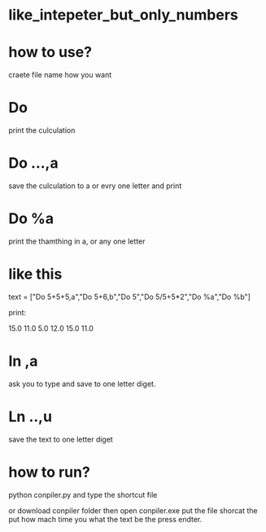 # like_intepeter_but_only_numbers



# how to use?

craete file name how you want

# Do
print the culculation

# Do ...,a
save the culculation to a or evry one letter and print

# Do %a
print the thamthing in a, or any one letter

# like this

text = ["Do 5+5+5,a","Do 5+6,b","Do 5","Do 5/5+5*2","Do %a","Do %b"]

print:

15.0
11.0
5.0
12.0
15.0
11.0

# In ,a
ask you to type and save to one letter diget.

# Ln ..,u

save the text to one letter diget

        
# how to run?

python conpiler.py
and type the shortcut file

or download conpiler folder then open conpiler.exe put the file shorcat the put how mach time you what the text be the press endter.
